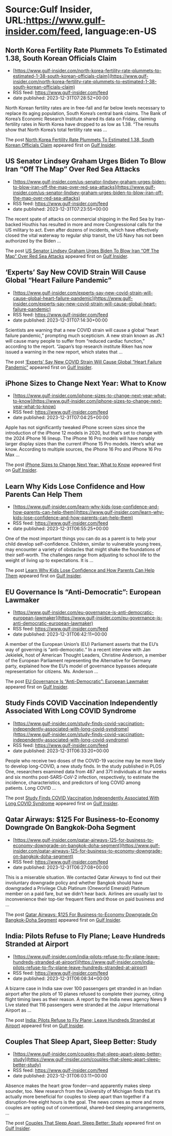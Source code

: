 # Source:Gulf Insider, URL:https://www.gulf-insider.com/feed, language:en-US

## North Korea Fertility Rate Plummets To Estimated 1.38, South Korean Officials Claim
 - [https://www.gulf-insider.com/north-korea-fertility-rate-plummets-to-estimated-1-38-south-korean-officials-claim](https://www.gulf-insider.com/north-korea-fertility-rate-plummets-to-estimated-1-38-south-korean-officials-claim)
 - RSS feed: https://www.gulf-insider.com/feed
 - date published: 2023-12-31T07:28:52+00:00

<p>North Korean fertility rates are in free-fall and far below levels necessary to replace its aging population, South Korea&#8217;s central bank claims. The Bank of Korea&#8217;s Economic Research Institute shared its data on Friday, claiming fertility rates in North Korea have dropped to as low as 1.38. &#8220;The results show that North Korea&#8217;s total fertility rate was &#8230;</p>
<p>The post <a href="https://www.gulf-insider.com/north-korea-fertility-rate-plummets-to-estimated-1-38-south-korean-officials-claim/">North Korea Fertility Rate Plummets To Estimated 1.38, South Korean Officials Claim</a> appeared first on <a href="https://www.gulf-insider.com">Gulf Insider</a>.</p>

## US Senator Lindsey Graham Urges Biden To Blow Iran “Off The Map” Over Red Sea Attacks
 - [https://www.gulf-insider.com/us-senator-lindsey-graham-urges-biden-to-blow-iran-off-the-map-over-red-sea-attacks](https://www.gulf-insider.com/us-senator-lindsey-graham-urges-biden-to-blow-iran-off-the-map-over-red-sea-attacks)
 - RSS feed: https://www.gulf-insider.com/feed
 - date published: 2023-12-31T07:23:55+00:00

<p>The recent spate of attacks on commercial shipping in the Red Sea by Iran-backed Houthis has resulted in more and more Congressional calls for the US military to act. Even after dozens of incidents, which have effectively closed the vital waterway to regular ship transit, the US Navy has not been authorized by the Biden &#8230;</p>
<p>The post <a href="https://www.gulf-insider.com/us-senator-lindsey-graham-urges-biden-to-blow-iran-off-the-map-over-red-sea-attacks/">US Senator Lindsey Graham Urges Biden To Blow Iran &#8220;Off The Map&#8221; Over Red Sea Attacks</a> appeared first on <a href="https://www.gulf-insider.com">Gulf Insider</a>.</p>

## ‘Experts’ Say New COVID Strain Will Cause Global “Heart Failure Pandemic”
 - [https://www.gulf-insider.com/experts-say-new-covid-strain-will-cause-global-heart-failure-pandemic](https://www.gulf-insider.com/experts-say-new-covid-strain-will-cause-global-heart-failure-pandemic)
 - RSS feed: https://www.gulf-insider.com/feed
 - date published: 2023-12-31T07:14:30+00:00

<p>Scientists are warning that a new COVID strain will cause a global “heart failure pandemic,” prompting much scepticism. A new strain known as JN.1 will cause many people to suffer from “reduced cardiac function,” according to the report. “Japan’s top research institute Riken has now issued a warning in the new report, which states that &#8230;</p>
<p>The post <a href="https://www.gulf-insider.com/experts-say-new-covid-strain-will-cause-global-heart-failure-pandemic/">&#8216;Experts&#8217; Say New COVID Strain Will Cause Global &#8220;Heart Failure Pandemic&#8221;</a> appeared first on <a href="https://www.gulf-insider.com">Gulf Insider</a>.</p>

## iPhone Sizes to Change Next Year: What to Know
 - [https://www.gulf-insider.com/iphone-sizes-to-change-next-year-what-to-know](https://www.gulf-insider.com/iphone-sizes-to-change-next-year-what-to-know)
 - RSS feed: https://www.gulf-insider.com/feed
 - date published: 2023-12-31T07:04:25+00:00

<p>Apple has not significantly tweaked iPhone screen sizes since the introduction of the ‌‌iPhone‌‌ 12 models in 2020, but that&#8217;s set to change with the 2024 iPhone 16 lineup. The iPhone 16 Pro models will have notably larger display sizes than the current iPhone 15 Pro models. Here&#8217;s what we know. According to multiple sources, the ‌‌iPhone 16 Pro‌‌ and ‌‌iPhone 16 Pro‌‌ Max &#8230;</p>
<p>The post <a href="https://www.gulf-insider.com/iphone-sizes-to-change-next-year-what-to-know/">iPhone Sizes to Change Next Year: What to Know</a> appeared first on <a href="https://www.gulf-insider.com">Gulf Insider</a>.</p>

## Learn Why Kids Lose Confidence and How Parents Can Help Them
 - [https://www.gulf-insider.com/learn-why-kids-lose-confidence-and-how-parents-can-help-them](https://www.gulf-insider.com/learn-why-kids-lose-confidence-and-how-parents-can-help-them)
 - RSS feed: https://www.gulf-insider.com/feed
 - date published: 2023-12-31T06:55:25+00:00

<p>One of the most important things you can do as a parent is to help your child develop self-confidence. Children, similar to vulnerable young trees, may encounter a variety of obstacles that might shake the foundations of their self-worth. The challenges range from adjusting to school life to the weight of living up to expectations. It is &#8230;</p>
<p>The post <a href="https://www.gulf-insider.com/learn-why-kids-lose-confidence-and-how-parents-can-help-them/">Learn Why Kids Lose Confidence and How Parents Can Help Them</a> appeared first on <a href="https://www.gulf-insider.com">Gulf Insider</a>.</p>

## EU Governance Is “Anti-Democratic”: European Lawmaker
 - [https://www.gulf-insider.com/eu-governance-is-anti-democratic-european-lawmaker](https://www.gulf-insider.com/eu-governance-is-anti-democratic-european-lawmaker)
 - RSS feed: https://www.gulf-insider.com/feed
 - date published: 2023-12-31T06:42:11+00:00

<p>A member of the European Union&#8217;s (EU) Parliament asserts that the EU’s way of governing is “anti-democratic.” In a recent interview with Jan Jekielek, host of American Thought Leaders, Christine Anderson, a member of the European Parliament representing the Alternative for Germany party, explained how the EU’s model of governance bypasses adequate representation for citizens. Ms. Anderson &#8230;</p>
<p>The post <a href="https://www.gulf-insider.com/eu-governance-is-anti-democratic-european-lawmaker/">EU Governance Is &#8220;Anti-Democratic&#8221;: European Lawmaker</a> appeared first on <a href="https://www.gulf-insider.com">Gulf Insider</a>.</p>

## Study Finds COVID Vaccination Independently Associated With Long COVID Syndrome
 - [https://www.gulf-insider.com/study-finds-covid-vaccination-independently-associated-with-long-covid-syndrome](https://www.gulf-insider.com/study-finds-covid-vaccination-independently-associated-with-long-covid-syndrome)
 - RSS feed: https://www.gulf-insider.com/feed
 - date published: 2023-12-31T06:33:20+00:00

<p>People who receive two doses of the COVID-19 vaccine may be more likely to develop long-COVID, a new study finds. In the study published in PLOS One, researchers examined data from 487 and 371 individuals at four weeks and six months post-SARS-CoV-2 infection, respectively, to estimate the incidence, characteristics, and predictors of long COVID among patients. Long COVID &#8230;</p>
<p>The post <a href="https://www.gulf-insider.com/study-finds-covid-vaccination-independently-associated-with-long-covid-syndrome/">Study Finds COVID Vaccination Independently Associated With Long COVID Syndrome</a> appeared first on <a href="https://www.gulf-insider.com">Gulf Insider</a>.</p>

## Qatar Airways: $125 For Business-to-Economy Downgrade On Bangkok-Doha Segment
 - [https://www.gulf-insider.com/qatar-airways-125-for-business-to-economy-downgrade-on-bangkok-doha-segment](https://www.gulf-insider.com/qatar-airways-125-for-business-to-economy-downgrade-on-bangkok-doha-segment)
 - RSS feed: https://www.gulf-insider.com/feed
 - date published: 2023-12-31T06:27:08+00:00

<p>This is a miserable situation. We contacted Qatar Airways to find out their involuntary downgrade policy and whether Bangkok should have downgraded a Privilege Club Platinum (Oneworld Emerald) Platinum member on a paid fare, but we didn’t hear back. Airlines are usually last to inconvenience their top-tier frequent fliers and those on paid business and &#8230;</p>
<p>The post <a href="https://www.gulf-insider.com/qatar-airways-125-for-business-to-economy-downgrade-on-bangkok-doha-segment/">Qatar Airways: $125 For Business-to-Economy Downgrade On Bangkok-Doha Segment</a> appeared first on <a href="https://www.gulf-insider.com">Gulf Insider</a>.</p>

## India: Pilots Refuse to Fly Plane; Leave Hundreds Stranded at Airport
 - [https://www.gulf-insider.com/india-pilots-refuse-to-fly-plane-leave-hundreds-stranded-at-airport](https://www.gulf-insider.com/india-pilots-refuse-to-fly-plane-leave-hundreds-stranded-at-airport)
 - RSS feed: https://www.gulf-insider.com/feed
 - date published: 2023-12-31T06:08:34+00:00

<p>A bizarre case in India saw over 100 passengers get stranded in an Indian airport after the pilots of 10 planes refused to complete their journey, citing flight timing laws as their reason. A report by the India news agency News 9 Live stated that 116 passengers were stranded at the Jaipur International Airport as &#8230;</p>
<p>The post <a href="https://www.gulf-insider.com/india-pilots-refuse-to-fly-plane-leave-hundreds-stranded-at-airport/">India: Pilots Refuse to Fly Plane; Leave Hundreds Stranded at Airport</a> appeared first on <a href="https://www.gulf-insider.com">Gulf Insider</a>.</p>

## Couples That Sleep Apart, Sleep Better: Study
 - [https://www.gulf-insider.com/couples-that-sleep-apart-sleep-better-study](https://www.gulf-insider.com/couples-that-sleep-apart-sleep-better-study)
 - RSS feed: https://www.gulf-insider.com/feed
 - date published: 2023-12-31T06:03:11+00:00

<p>Absence makes the heart grow fonder—and apparently makes sleep sounder, too. New research from the University of Michigan finds that it’s actually more beneficial for couples to sleep apart than together if a disruption-free eight hours is the goal. The news comes as more and more couples are opting out of conventional, shared-bed sleeping arrangements, &#8230;</p>
<p>The post <a href="https://www.gulf-insider.com/couples-that-sleep-apart-sleep-better-study/">Couples That Sleep Apart, Sleep Better: Study</a> appeared first on <a href="https://www.gulf-insider.com">Gulf Insider</a>.</p>

